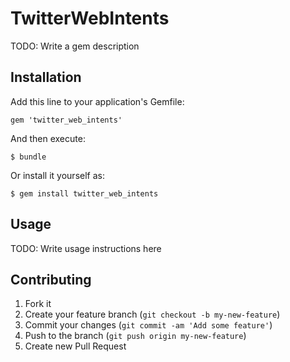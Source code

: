 # TwitterWebIntents

TODO: Write a gem description

## Installation

Add this line to your application's Gemfile:

    gem 'twitter_web_intents'

And then execute:

    $ bundle

Or install it yourself as:

    $ gem install twitter_web_intents

## Usage

TODO: Write usage instructions here

## Contributing

1. Fork it
2. Create your feature branch (`git checkout -b my-new-feature`)
3. Commit your changes (`git commit -am 'Add some feature'`)
4. Push to the branch (`git push origin my-new-feature`)
5. Create new Pull Request
